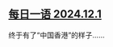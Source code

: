 <!--1733206213000-->
[每日一语 2024.12.1](https://chinadigitaltimes.net/chinese/713643.html)
------

<p>终于有了“中国香港”的样子……</p><p><img decoding="async" src="data:image/svg+xml,%3Csvg%20xmlns='http://www.w3.org/2000/svg'%20viewBox='0%200%200%200'%3E%3C/svg%3E" alt="" data-lazy-src="https://chinadigitaltimes.net/chinese/files/2024/12/12.1.jpg"><noscript><img decoding="async" src="https://chinadigitaltimes.net/chinese/files/2024/12/12.1.jpg" alt=""></noscript></p><div class="addtoany_share_save_container addtoany_content addtoany_content_bottom"><div class="a2a_kit a2a_kit_size_32 addtoany_list" data-a2a-url="https://chinadigitaltimes.net/chinese/713643.html" data-a2a-title="每日一语 2024.12.1"><a class="a2a_button_facebook" href="https://www.addtoany.com/add_to/facebook?linkurl=https%3A%2F%2Fchinadigitaltimes.net%2Fchinese%2F713643.html&amp;linkname=%E6%AF%8F%E6%97%A5%E4%B8%80%E8%AF%AD%202024.12.1" title="Facebook" rel="nofollow noopener" target="_blank"></a><a class="a2a_button_twitter" href="https://www.addtoany.com/add_to/twitter?linkurl=https%3A%2F%2Fchinadigitaltimes.net%2Fchinese%2F713643.html&amp;linkname=%E6%AF%8F%E6%97%A5%E4%B8%80%E8%AF%AD%202024.12.1" title="Twitter" rel="nofollow noopener" target="_blank"></a><a class="a2a_button_telegram" href="https://www.addtoany.com/add_to/telegram?linkurl=https%3A%2F%2Fchinadigitaltimes.net%2Fchinese%2F713643.html&amp;linkname=%E6%AF%8F%E6%97%A5%E4%B8%80%E8%AF%AD%202024.12.1" title="Telegram" rel="nofollow noopener" target="_blank"></a><a class="a2a_button_reddit" href="https://www.addtoany.com/add_to/reddit?linkurl=https%3A%2F%2Fchinadigitaltimes.net%2Fchinese%2F713643.html&amp;linkname=%E6%AF%8F%E6%97%A5%E4%B8%80%E8%AF%AD%202024.12.1" title="Reddit" rel="nofollow noopener" target="_blank"></a><a class="a2a_button_whatsapp" href="https://www.addtoany.com/add_to/whatsapp?linkurl=https%3A%2F%2Fchinadigitaltimes.net%2Fchinese%2F713643.html&amp;linkname=%E6%AF%8F%E6%97%A5%E4%B8%80%E8%AF%AD%202024.12.1" title="WhatsApp" rel="nofollow noopener" target="_blank"></a><a class="a2a_button_email" href="https://www.addtoany.com/add_to/email?linkurl=https%3A%2F%2Fchinadigitaltimes.net%2Fchinese%2F713643.html&amp;linkname=%E6%AF%8F%E6%97%A5%E4%B8%80%E8%AF%AD%202024.12.1" title="Email" rel="nofollow noopener" target="_blank"></a><a class="a2a_button_copy_link" href="https://www.addtoany.com/add_to/copy_link?linkurl=https%3A%2F%2Fchinadigitaltimes.net%2Fchinese%2F713643.html&amp;linkname=%E6%AF%8F%E6%97%A5%E4%B8%80%E8%AF%AD%202024.12.1" title="Copy Link" rel="nofollow noopener" target="_blank"></a><a class="a2a_dd addtoany_share_save addtoany_share" href="https://www.addtoany.com/share"></a></div></div>
